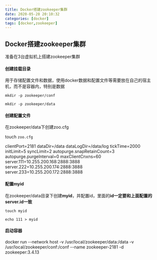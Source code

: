 ```yaml
---
title: Docker搭建zookeeper集群
date: 2020-05-28 20:10:32
categories: [docker]
tags: [docker,zookeeper]
---
```



## Docker搭建zookeeper集群

准备在3台虚拟机上搭建zookeeper集群

#### 创建挂载目录

用于存储配置文件和数据，使用docker数据和配置文件等需要放在自己的宿主机，而不是容器内，特别是数据

`mkdir -p zookeeper/conf`

`mkdir -p zookeeper/data`

#### 创建配置文件

在zookeeper/data下创建zoo.cfg

touch `zoo.cfg`

clientPort=2181 
dataDir=/data 
dataLogDir=/data/log 
tickTime=2000 
initLimit=5 
syncLimit=2 
autopurge.snapRetainCount=3 
autopurge.purgeInterval=0 
maxClientCnxns=60 
server.111=10.255.200.168:2888:3888
server.222=10.255.200.174:2888:3888
server.233=10.255.200.172:2888:3888

#### 配置myid

在zookeeper/data目录下创建**myid**，并配置id，里面的**id一定要和上面配置的server.id一致**

`touch myid`

`echo 111 > myid`

#### 启动容器

docker run  --network host -v /usr/local/zookeeper/data:/data -v  /usr/local/zookeeper/conf:/conf --name zookeeper-2181 -d zookeeper:3.4.13

